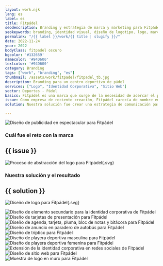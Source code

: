 ```yaml
---
layout: work.njk 
lang: es
label: es
title: Fitpádel
seodescription: Branding y estrategia de marca y marketing para Fitpádel, un negocio que ofrece la renta de canchas de pádel, ubicado en Mérida, Yucatán.
seokeywords: branding, identidad visual, diseño de logotipo, logo, marca para unas canchas de pádel, renta de canchas de pádel, padel, diseño gráfico, fitpadel, marker, méxico
permalink: "/{{ label }}/work/{{ title | slugify }}/"
date: 2022-11-24
year: 2022
bodyClass: fitpadel oscuro
bgcolor: '#132659'
namecolor: '#94D600'
textcolor: '#94D600'
category: Branding
tags: ["work", "branding", "es"]
thumbnail: /assets/work/fitpadel/fitpadel_tb.jpg
description: Branding para un centro deportivo de pádel
services: ["Logo", "Identidad Corporativa", "Sitio Web"]
sector: Deportes - Pádel
basics: Fitpádel es una marca que surge de la necesidad de acercar el pádel a jóvenes en zonas de nivel socioeconómico bajo y medio, a través de canchas de la más alta calidad con la marca Adidas, a un precio accesible. Conformada por un equipo comprometido a extender el gusto por el pádel y acercarlo a más y nuevas generaciones que desean practicarlo al nivel más alto, o bien como un hobby saludable y social.
issue: Como empresa de reciente creación, Fitpádel carecía de nombre en sus inicios, así como de una estrategia de comunicación, logo e identidad. Además, debía apelar a los jóvenes a través de una imagen que resultara atractiva, moderna y dinámica. Se debía lograr una sinergia con Adidas, pues las canchas instaladas están certificadas por la marca alemana.
solution: Nuestra solución fue crear una estrategia de comunicación partiendo de los diferenciadores de la empresa, entre las que destacaban que eran el único negocio de renta de canchas marca Adidas, así como coaches certificados en ese sector de la población. Otro aspecto era su enfoque hacia un sector joven, a quien se le pueda brindar la oportunidad de una vida sana, saludable, una vida fit. Por tal motivo, se opta por Fitpádel, un nombre claro y que no requería mayor explicación. El logo presenta los colores oficiales - verde y azul - de las canchas de pádel Adidas como un reforzador de su vínculo con dicha marca. Como elemento secundario, se opta por la simpleza de un trazo rectangular, en representación de las canchas de pádel, pero a fin de otorgarle mayor dinamismo al trazo, se decide presentar en ángulo, con movimiento. Por último, se crea una identidad dinámica, que juega con la profundidad de los elementos al entrelazarse con las líneas del rectángulo.

---
```


![Diseño de publicidad en espectacular para Fitpádel](/assets/work/fitpadel/fitpadel_anuncio_espectacular.jpg)

<div class="column__2">
    <div class="col__left">
        <h3>Cuál fue el reto con la marca</h3>
    </div>
    <div class="col__right">
        <h2>{{ issue }}</h2>
    </div>
</div>

![Proceso de abstracción del logo para Fitpádel](/assets/work/fitpadel/fitpadel_logo_proceso.svg){.svg}

<div class="column__2 work__column__2">
    <div class="col__left">
        <h3>Nuestra solución y el resultado</h3>
    </div>
    <div class="col__right">
        <h2>{{ solution }}</h2>
    </div>
</div>

![Diseño de logo para Fitpádel](/assets/work/fitpadel/fitpadel_logo.svg){.svg}

![Diseño de elemento secundario para la identidad corporativa de Fitpádel](/assets/work/fitpadel/fitpadel_secundario.jpg)
![Diseño de tarjetas de presentación para Fitpádel](/assets/work/fitpadel/fitpadel_tarjetas.jpg)
![Diseño de agenda, tarjeta, pluma, bloc de notas y bitácora para Fitpádel](/assets/work/fitpadel/fitpadel_agenda_carpeta.jpg)
![Diseño de anuncio en paradero de autobús para Fitpádel](/assets/work/fitpadel/fitpadel_anuncio_paradero.jpg)
![Diseño de tríptico para Fitpádel](/assets/work/fitpadel/fitpadel_triptico.jpg)
![Diseño de playera deportiva masculina para Fitpádel](/assets/work/fitpadel/fitpadel_camisa_hombre.jpg)
![Diseño de playera deportiva femenina para Fitpádel](/assets/work/fitpadel/fitpadel_blusa_mujer.jpg)
![Extensión de la identidad corporativa en redes sociales de Fitpádel](/assets/work/fitpadel/fitpadel_instagram.jpg)
![Diseño de sitio web para Fitpádel](/assets/work/fitpadel/fitpadel_web.jpg)
![Muestra de logo en muro para Fitpádel](/assets/work/fitpadel/fitpadel_fachada.jpg)